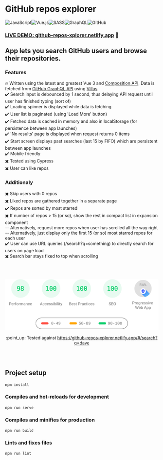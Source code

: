 # GitHub repos explorer

<img alt="JavaScript" src="https://img.shields.io/badge/javascript-%23323330.svg?style=for-the-badge&logo=javascript&logoColor=%23F7DF1E"/><img alt="Vue.js" src="https://img.shields.io/badge/vuejs-%2335495e.svg?style=for-the-badge&logo=vue-dot-js&logoColor=%234FC08D"/><img alt="SASS" src="https://img.shields.io/badge/SASS-hotpink.svg?style=for-the-badge&logo=SASS&logoColor=white"/><img alt="GraphQL" src="https://img.shields.io/badge/-GraphQL-E10098?style=for-the-badge&logo=graphql"/><img alt="GitHub" src="https://img.shields.io/badge/github-%23121011.svg?style=for-the-badge&logo=github&logoColor=white"/>

### [LIVE DEMO: github-repos-xplorer.netlify.app](https://github-repos-xplorer.netlify.app/#/) :link:

## App lets you search GitHub users and browse their repositories. 

### Features
:fire: Written using the latest and greatest Vue 3 and [Composition API](https://v3.vuejs.org/guide/composition-api-introduction.html#why-composition-api). Data is fetched from [GitHub GraphQL API](https://docs.github.com/en/graphql) using [Villus](https://villus.logaretm.com/)  
:heavy_check_mark: Search input is debounced by 1 second, thus delaying API request until user has finished typing (sort of)  
:heavy_check_mark: Loading spinner is displayed while data is fetching  
:heavy_check_mark: User list is paginated (using 'Load More' button)  
:heavy_check_mark: Fetched data is cached in memory and also in localStorage (for persistence between app launches)  
:heavy_check_mark: 'No results' page is displayed when request returns 0 items  
:heavy_check_mark: Start screen displays past searches (last 15 by FIFO) which are persistent between app launches  
:heavy_check_mark: Mobile friendly  
:heavy_multiplication_x: Tested using Cypress  
:heavy_multiplication_x: User can like repos  


### Additionaly
:heavy_multiplication_x: Skip users with 0 repos  
:heavy_multiplication_x: Liked repos are gathered together in a separate page  
:heavy_check_mark: Repos are sorted by most starred  
:heavy_multiplication_x: If number of repos > 15 (or so), show the rest in compact list in expansion component  
   -- Alternatively, request more repos when user has scrolled all the way right  
   -- Alternatively, just display only the first 15 (or so) most starred repos for each user  
:heavy_check_mark: User can use URL queries (/search?q=something) to directly search for users on page load   
:heavy_multiplication_x: Search bar stays fixed to top when scrolling   

<br />  
<br />  


<p align="center">
    <img src="./lighthouse.svg" width="600px">
</p>
<p align="center">
  :point_up: Tested against <a href="https://pagespeed-insights.herokuapp.com/?url=https://github-repos-xplorer.netlify.app/#/search?q=dave">https://github-repos-xplorer.netlify.app/#/search?q=dave</a>
</p>

<br />  
<br />  


## Project setup
```
npm install
```

### Compiles and hot-reloads for development
```
npm run serve
```

### Compiles and minifies for production
```
npm run build
```

### Lints and fixes files
```
npm run lint
```
